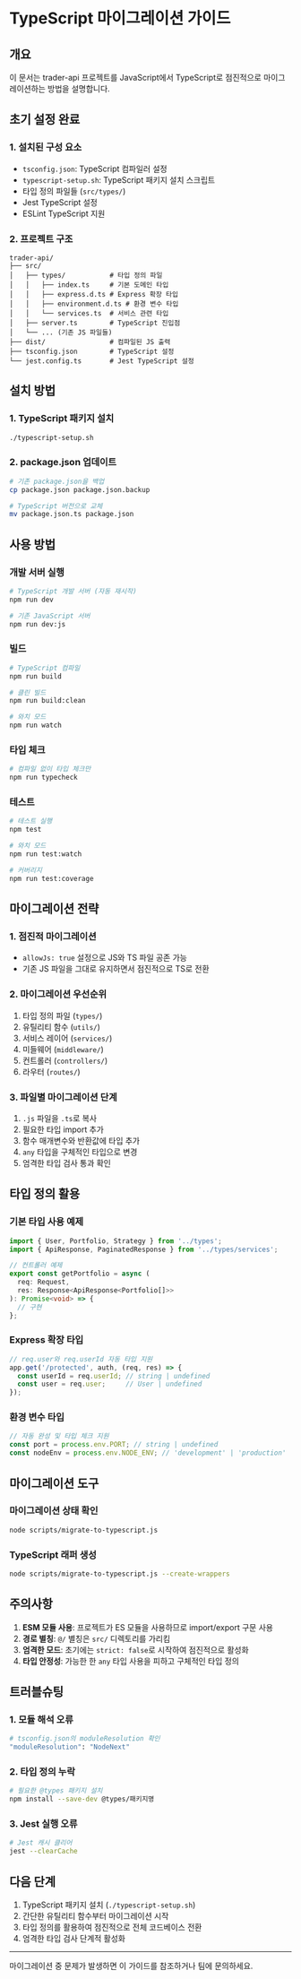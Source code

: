 # TypeScript 마이그레이션 가이드

## 개요
이 문서는 trader-api 프로젝트를 JavaScript에서 TypeScript로 점진적으로 마이그레이션하는 방법을 설명합니다.

## 초기 설정 완료

### 1. 설치된 구성 요소
- `tsconfig.json`: TypeScript 컴파일러 설정
- `typescript-setup.sh`: TypeScript 패키지 설치 스크립트
- 타입 정의 파일들 (`src/types/`)
- Jest TypeScript 설정
- ESLint TypeScript 지원

### 2. 프로젝트 구조
```
trader-api/
├── src/
│   ├── types/           # 타입 정의 파일
│   │   ├── index.ts     # 기본 도메인 타입
│   │   ├── express.d.ts # Express 확장 타입
│   │   ├── environment.d.ts # 환경 변수 타입
│   │   └── services.ts  # 서비스 관련 타입
│   ├── server.ts        # TypeScript 진입점
│   └── ... (기존 JS 파일들)
├── dist/                # 컴파일된 JS 출력
├── tsconfig.json        # TypeScript 설정
└── jest.config.ts       # Jest TypeScript 설정
```

## 설치 방법

### 1. TypeScript 패키지 설치
```bash
./typescript-setup.sh
```

### 2. package.json 업데이트
```bash
# 기존 package.json을 백업
cp package.json package.json.backup

# TypeScript 버전으로 교체
mv package.json.ts package.json
```

## 사용 방법

### 개발 서버 실행
```bash
# TypeScript 개발 서버 (자동 재시작)
npm run dev

# 기존 JavaScript 서버
npm run dev:js
```

### 빌드
```bash
# TypeScript 컴파일
npm run build

# 클린 빌드
npm run build:clean

# 와치 모드
npm run watch
```

### 타입 체크
```bash
# 컴파일 없이 타입 체크만
npm run typecheck
```

### 테스트
```bash
# 테스트 실행
npm test

# 와치 모드
npm run test:watch

# 커버리지
npm run test:coverage
```

## 마이그레이션 전략

### 1. 점진적 마이그레이션
- `allowJs: true` 설정으로 JS와 TS 파일 공존 가능
- 기존 JS 파일을 그대로 유지하면서 점진적으로 TS로 전환

### 2. 마이그레이션 우선순위
1. 타입 정의 파일 (`types/`)
2. 유틸리티 함수 (`utils/`)
3. 서비스 레이어 (`services/`)
4. 미들웨어 (`middleware/`)
5. 컨트롤러 (`controllers/`)
6. 라우터 (`routes/`)

### 3. 파일별 마이그레이션 단계
1. `.js` 파일을 `.ts`로 복사
2. 필요한 타입 import 추가
3. 함수 매개변수와 반환값에 타입 추가
4. `any` 타입을 구체적인 타입으로 변경
5. 엄격한 타입 검사 통과 확인

## 타입 정의 활용

### 기본 타입 사용 예제
```typescript
import { User, Portfolio, Strategy } from '../types';
import { ApiResponse, PaginatedResponse } from '../types/services';

// 컨트롤러 예제
export const getPortfolio = async (
  req: Request,
  res: Response<ApiResponse<Portfolio[]>>
): Promise<void> => {
  // 구현
};
```

### Express 확장 타입
```typescript
// req.user와 req.userId 자동 타입 지원
app.get('/protected', auth, (req, res) => {
  const userId = req.userId; // string | undefined
  const user = req.user;     // User | undefined
});
```

### 환경 변수 타입
```typescript
// 자동 완성 및 타입 체크 지원
const port = process.env.PORT; // string | undefined
const nodeEnv = process.env.NODE_ENV; // 'development' | 'production' | 'test'
```

## 마이그레이션 도구

### 마이그레이션 상태 확인
```bash
node scripts/migrate-to-typescript.js
```

### TypeScript 래퍼 생성
```bash
node scripts/migrate-to-typescript.js --create-wrappers
```

## 주의사항

1. **ESM 모듈 사용**: 프로젝트가 ES 모듈을 사용하므로 import/export 구문 사용
2. **경로 별칭**: `@/` 별칭은 `src/` 디렉토리를 가리킴
3. **엄격한 모드**: 초기에는 `strict: false`로 시작하여 점진적으로 활성화
4. **타입 안정성**: 가능한 한 `any` 타입 사용을 피하고 구체적인 타입 정의

## 트러블슈팅

### 1. 모듈 해석 오류
```bash
# tsconfig.json의 moduleResolution 확인
"moduleResolution": "NodeNext"
```

### 2. 타입 정의 누락
```bash
# 필요한 @types 패키지 설치
npm install --save-dev @types/패키지명
```

### 3. Jest 실행 오류
```bash
# Jest 캐시 클리어
jest --clearCache
```

## 다음 단계

1. TypeScript 패키지 설치 (`./typescript-setup.sh`)
2. 간단한 유틸리티 함수부터 마이그레이션 시작
3. 타입 정의를 활용하여 점진적으로 전체 코드베이스 전환
4. 엄격한 타입 검사 단계적 활성화

---

마이그레이션 중 문제가 발생하면 이 가이드를 참조하거나 팀에 문의하세요.